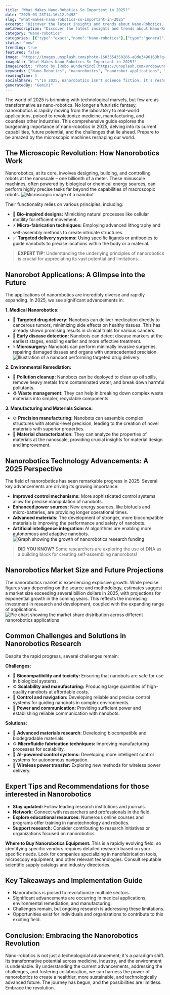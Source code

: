 ```yaml
---
title: "What Makes Nano-Robotics So Important in 2025?"
date: "2025-03-23T14:16:12.949Z"
slug: "what-makes-nano-robotics-so-important-in-2025"
excerpt: "Discover the latest insights and trends about Nano-Robotics. This comprehensive guide covers everything you need to know about Nano-Robotics in 2025."
metaDescription: "Discover the latest insights and trends about Nano-Robotics. This comprehensive guide covers everything you need to know about Nano-Robotics in 2025."
category: "Nano-robotics"
categories: [{"type":"exact","name":"Nano-robotics"},{"type":"general","name":"Medicine"},{"type":"medium","name":"Drug Delivery"},{"type":"specific","name":"Targeted Therapy"},{"type":"niche","name":"Cancer Treatment"}]
status: "new"
trending: true
featured: false
image: "https://images.unsplash.com/photo-1603354350266-a8de3496163b?q=85&w=1200&fit=max&fm=webp&auto=compress"
imageAlt: "What Makes Nano-Robotics So Important in 2025?"
imageCredit: "Photo by [Robo Wunderkind](https://unsplash.com/@robowunderkind) on Unsplash"
keywords: ["Nano-Robotics", "nanorobotics", "nanorobot applications", "medical nanorobotics", "future of nanorobotics", "buy nanorobotics equipment", "nanorobotics research papers", "nanorobotics technology advancements", "how nanorobotics work", "nanorobotics market size"]
readingTime: 5
socialShare: "\"In 2025, nanorobotics isn't science fiction; it's reshaping medicine, manufacturing, and our world. Prepare for a microscopic revolution!\""
generatedBy: "Gemini"
---
```




The world of 2025 is brimming with technological marvels, but few are as transformative as nano-robotics.  No longer a futuristic fantasy, nanorobotics is rapidly moving from the laboratory to real-world applications, poised to revolutionize medicine, manufacturing, and countless other industries.  This comprehensive guide explores the burgeoning importance of nano-robotics in 2025, delving into its current capabilities, future potential, and the challenges that lie ahead.  Prepare to be amazed by the microscopic machines reshaping our world.

## The Microscopic Revolution: How Nanorobotics Work

Nanorobotics, at its core, involves designing, building, and controlling robots at the nanoscale – one billionth of a meter.  These minuscule machines, often powered by biological or chemical energy sources, can perform highly precise tasks far beyond the capabilities of macroscopic robots. ![Microscopic image of a nanobot](https://images.unsplash.com/photo-1603354350266-a8de3496163b?q=85&w=1200&fit=max&fm=webp&auto=compress)

Their functionality relies on various principles, including:

* 🔑 **Bio-inspired designs:** Mimicking natural processes like cellular motility for efficient movement.
* ⚡ **Micro-fabrication techniques:** Employing advanced lithography and self-assembly methods to create intricate structures.
* ✅ **Targeted delivery systems:** Using specific ligands or antibodies to guide nanobots to precise locations within the body or a material.

> **EXPERT TIP:**  Understanding the underlying principles of nanorobotics is crucial for appreciating its vast potential and limitations.

## Nanorobot Applications: A Glimpse into the Future

The applications of nanorobotics are incredibly diverse and rapidly expanding. In 2025, we see significant advancements in:

**1. Medical Nanorobotics:**

* 🎯 **Targeted drug delivery:** Nanobots can deliver medication directly to cancerous tumors, minimizing side effects on healthy tissues.  This has already shown promising results in clinical trials for various cancers.
* 🔬 **Early disease detection:**  Nanobots can detect disease markers at the earliest stages, enabling earlier and more effective treatment.
* ⚕️ **Microsurgery:**  Nanobots can perform minimally invasive surgeries, repairing damaged tissues and organs with unprecedented precision. ![Illustration of a nanobot performing targeted drug delivery](https://images.unsplash.com/photo-1605493624455-a56d6d312f6f?q=85&w=1200&fit=max&fm=webp&auto=compress)

**2. Environmental Remediation:**

* 🌿 **Pollution cleanup:** Nanobots can be deployed to clean up oil spills, remove heavy metals from contaminated water, and break down harmful pollutants.
* ♻️ **Waste management:**  They can help in breaking down complex waste materials into simpler, recyclable components.

**3. Manufacturing and Materials Science:**

* ⚙️ **Precision manufacturing:**  Nanobots can assemble complex structures with atomic-level precision, leading to the creation of novel materials with superior properties.
* 🔬 **Material characterization:** They can analyze the properties of materials at the nanoscale, providing crucial insights for material design and improvement.

## Nanorobotics Technology Advancements: A 2025 Perspective

The field of nanorobotics has seen remarkable progress in 2025.  Several key advancements are driving its growing importance:

* **Improved control mechanisms:** More sophisticated control systems allow for precise manipulation of nanobots.
* **Enhanced power sources:**  New energy sources, like biofuels and micro-batteries, are providing longer operational times.
* **Advanced materials:**  The development of stronger, more biocompatible materials is improving the performance and safety of nanobots.
* **Artificial intelligence integration:**  AI algorithms are enabling more autonomous and adaptive nanobots. ![Graph showing the growth of nanorobotics research funding](https://images.unsplash.com/photo-1603354351226-d82bd4a635a3?q=85&w=1200&fit=max&fm=webp&auto=compress)

> **DID YOU KNOW?**  Some researchers are exploring the use of DNA as a building block for creating self-assembling nanorobots!

## Nanorobotics Market Size and Future Projections

The nanorobotics market is experiencing explosive growth.  While precise figures vary depending on the source and methodology, estimates suggest a market size exceeding several billion dollars in 2025, with projections for exponential growth in the coming years.  This reflects the increasing investment in research and development, coupled with the expanding range of applications.  ![Pie chart showing the market share distribution across different nanorobotics applications](https://images.unsplash.com/photo-1626258607001-88235bc4aefd?q=85&w=1200&fit=max&fm=webp&auto=compress)

## Common Challenges and Solutions in Nanorobotics Research

Despite the rapid progress, several challenges remain:

**Challenges:**

* 🔬 **Biocompatibility and toxicity:** Ensuring that nanobots are safe for use in biological systems.
* ⚙️ **Scalability and manufacturing:**  Producing large quantities of high-quality nanobots at affordable costs.
* 🤖 **Control and navigation:**  Developing reliable and precise control systems for guiding nanobots in complex environments.
* 🔬 **Power and communication:**  Providing sufficient power and establishing reliable communication with nanobots.

**Solutions:**

* 🔬 **Advanced materials research:**  Developing biocompatible and biodegradable materials.
* ⚙️ **Microfluidic fabrication techniques:**  Improving manufacturing processes for scalability.
* 🤖 **AI-powered control systems:**  Developing more intelligent control systems for autonomous navigation.
* 🔬 **Wireless power transfer:**  Exploring new methods for wireless power delivery.

## Expert Tips and Recommendations for those interested in Nanorobotics

* **Stay updated:** Follow leading research institutions and journals.
* **Network:** Connect with researchers and professionals in the field.
* **Explore educational resources:** Numerous online courses and programs offer training in nanotechnology and robotics.
* **Support research:** Consider contributing to research initiatives or organizations focused on nanorobotics.

**Where to Buy Nanorobotics Equipment:**  This is a rapidly evolving field, so identifying specific vendors requires detailed research based on your specific needs.  Look for companies specializing in nanofabrication tools, microscopy equipment, and other relevant technologies.  Consult reputable scientific supply catalogs and industry directories.

## Key Takeaways and Implementation Guide

* Nanorobotics is poised to revolutionize multiple sectors.
* Significant advancements are occurring in medical applications, environmental remediation, and manufacturing.
* Challenges remain, but ongoing research is addressing these limitations.
* Opportunities exist for individuals and organizations to contribute to this exciting field.

## Conclusion: Embracing the Nanorobotics Revolution

Nano-robotics is not just a technological advancement; it's a paradigm shift.  Its transformative potential across medicine, industry, and the environment is undeniable.  By understanding the current advancements, addressing the challenges, and fostering collaboration, we can harness the power of nanorobotics to create a healthier, more sustainable, and technologically advanced future.  The journey has begun, and the possibilities are limitless.  Embrace the revolution.

